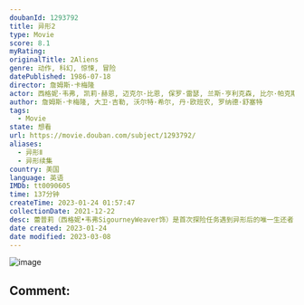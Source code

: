 ```yaml
---
doubanId: 1293792
title: 异形2
type: Movie
score: 8.1
myRating: 
originalTitle: 2Aliens
genre: 动作, 科幻, 惊悚, 冒险
datePublished: 1986-07-18
director: 詹姆斯·卡梅隆
actor: 西格妮·韦弗, 凯莉·赫恩, 迈克尔·比恩, 保罗·雷瑟, 兰斯·亨利克森, 比尔·帕克斯顿, 威廉·霍普, 詹妮特·戈德斯坦恩, 阿尔·马修斯, 马克·罗斯顿, 里科·罗斯, 科莱特·希勒, 丹尼尔·卡什, 辛西娅·戴尔·斯科特, 提普·蒂平, 保罗·马克斯韦尔, 约翰·利斯, 卡尔·图普, 户田惠子
author: 詹姆斯·卡梅隆, 大卫·吉勒, 沃尔特·希尔, 丹·欧班农, 罗纳德·舒塞特
tags:
  - Movie
state: 想看
url: https://movie.douban.com/subject/1293792/
aliases:
  - 异形Ⅱ
  - 异形续集
country: 美国
language: 英语
IMDb: tt0090605
time: 137分钟
createTime: 2023-01-24 01:57:47
collectionDate: 2021-12-22
desc: 蕾普莉（西格妮•韦弗SigourneyWeaver饰）是首次探险任务遇到异形后的唯一生还者，她一直冬眠直到被救援队救回地球。当她睁开眼睛后，才发现自己已经冬眠了57年！期间，人类已经移居到了异...
date created: 2023-01-24
date modified: 2023-03-08
---
```


![image](p2243611590.jpg)

Comment:
---
